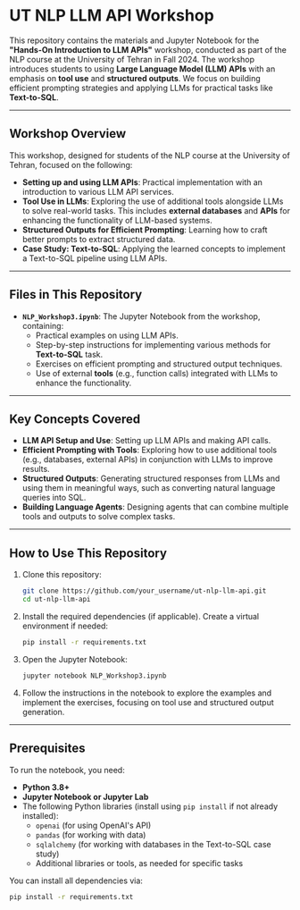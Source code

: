 # UT NLP LLM API Workshop

This repository contains the materials and Jupyter Notebook for the **"Hands-On Introduction to LLM APIs"** workshop, conducted as part of the NLP course at the University of Tehran in Fall 2024. The workshop introduces students to using **Large Language Model (LLM) APIs** with an emphasis on **tool use** and **structured outputs**. We focus on building efficient prompting strategies and applying LLMs for practical tasks like **Text-to-SQL**.

---

## Workshop Overview

This workshop, designed for students of the NLP course at the University of Tehran, focused on the following:
- **Setting up and using LLM APIs**: Practical implementation with an introduction to various LLM API services.
- **Tool Use in LLMs**: Exploring the use of additional tools alongside LLMs to solve real-world tasks. This includes **external databases** and **APIs** for enhancing the functionality of LLM-based systems.
- **Structured Outputs for Efficient Prompting**: Learning how to craft better prompts to extract structured data.
- **Case Study: Text-to-SQL**: Applying the learned concepts to implement a Text-to-SQL pipeline using LLM APIs.

---

## Files in This Repository

- **`NLP_Workshop3.ipynb`**: The Jupyter Notebook from the workshop, containing:
  - Practical examples on using LLM APIs.
  - Step-by-step instructions for implementing various methods for **Text-to-SQL** task.
  - Exercises on efficient prompting and structured output techniques.
  - Use of external **tools** (e.g., function calls) integrated with LLMs to enhance the functionality.

---

## Key Concepts Covered

- **LLM API Setup and Use**: Setting up LLM APIs and making API calls.
- **Efficient Prompting with Tools**: Exploring how to use additional tools (e.g., databases, external APIs) in conjunction with LLMs to improve results.
- **Structured Outputs**: Generating structured responses from LLMs and using them in meaningful ways, such as converting natural language queries into SQL.
- **Building Language Agents**: Designing agents that can combine multiple tools and outputs to solve complex tasks.

---

## How to Use This Repository

1. Clone this repository:
    ```bash
    git clone https://github.com/your_username/ut-nlp-llm-api.git
    cd ut-nlp-llm-api
    ```

2. Install the required dependencies (if applicable). Create a virtual environment if needed:
    ```bash
    pip install -r requirements.txt
    ```

3. Open the Jupyter Notebook:
    ```bash
    jupyter notebook NLP_Workshop3.ipynb
    ```

4. Follow the instructions in the notebook to explore the examples and implement the exercises, focusing on tool use and structured output generation.

---

## Prerequisites

To run the notebook, you need:
- **Python 3.8+**
- **Jupyter Notebook or Jupyter Lab**
- The following Python libraries (install using `pip install` if not already installed):
  - `openai` (for using OpenAI's API)
  - `pandas` (for working with data)
  - `sqlalchemy` (for working with databases in the Text-to-SQL case study)
  - Additional libraries or tools, as needed for specific tasks

You can install all dependencies via:
```bash
pip install -r requirements.txt
